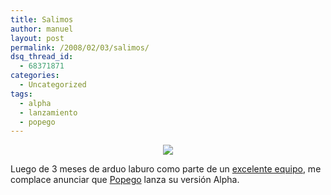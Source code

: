 ```yaml
---
title: Salimos
author: manuel
layout: post
permalink: /2008/02/03/salimos/
dsq_thread_id:
  - 68371871
categories:
  - Uncategorized
tags:
  - alpha
  - lanzamiento
  - popego
---
```

<div align="center">
  <a href="http://popego.com"><img src="https://blog.jazzido.com/wp-content/old/2008/2/3/popego-logo-big.gif" border="0" /></a>
</div>

Luego de 3 meses de arduo laburo como parte de un [excelente equipo][1], me complace anunciar que [Popego][2] lanza su versión Alpha.

 [1]: http://blog.popego.com/post/22138956
 [2]: http://www.popego.com
